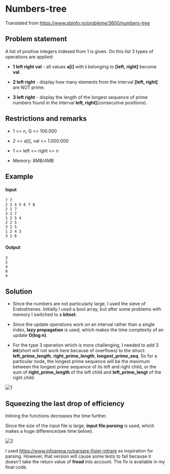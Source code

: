 # Numbers-tree

Translated from https://www.pbinfo.ro/probleme/3600/numbers-tree

## Problem statement

A list of positive integers indexed from 1 is given. On this list 3 types of operations are applied:

* **1 left right val** - all values **a[i]** with **i** belonging to **[left, right]** become **val**.

* **2 left right** - display how many elements from the interval **[left, right]** are NOT prime.

* **3 left right** - display the length of the longest sequence of prime numbers found in the interval **left, right]**(consecutive positions).

## Restrictions and remarks

* 1 <= n, Q <= 100.000

* 2 <= a[i], val <= 1.000.000

* 1 <= left <= right <= n

* Memory: 8MB/4MB

## Example

#### Input
```
7 7
2 3 4 5 6 7 8
2 1 7
3 1 7
1 2 5 4
2 2 5
3 2 5
1 2 4 3
3 1 6
```

#### Output
```
3
2
4
0
4
```
## Solution

* Since the numbers are not particularly large, I used the sieve of Eratosthenes. Initially I used a bool array, but after some problems with memory I switched to a **bitset**.

* Since the update operations work on an interval rather than a single index, **lazy propagation** is used, which makes the time complexity of an update **O(log n)**.

* For the type 3 operation which is more challenging, I needed to add 3 **int**(short will not work here because of overflows) to the struct: **left_prime_length**, 
**right_prime_length**, **longest_prime_seq**. So for a particular node, the longest prime sequence will be the maximum between the longest prime sequence of its
left and right child, or the sum of **right_prime_length** of the left child and **left_prime_lengt** of the right child.

![1](https://user-images.githubusercontent.com/79721547/120897309-151dc580-c62e-11eb-976a-d1fb65d3fa64.png)

## Squeezing the last drop of efficiency

Inlining the functions decreases the time further.

Since the size of the input file is large, **input file parsing** is used, which makes a huge difference(see time below).

![2](https://user-images.githubusercontent.com/79721547/120897429-ca507d80-c62e-11eb-982e-21cd0ab33c59.png)

I used https://www.infoarena.ro/parsare-fisier-intrare as inspiration for parsing.
However, that version will cause some tests to fail because it doesn't take the return value of **fread** into account. The fix is available in my final code.

